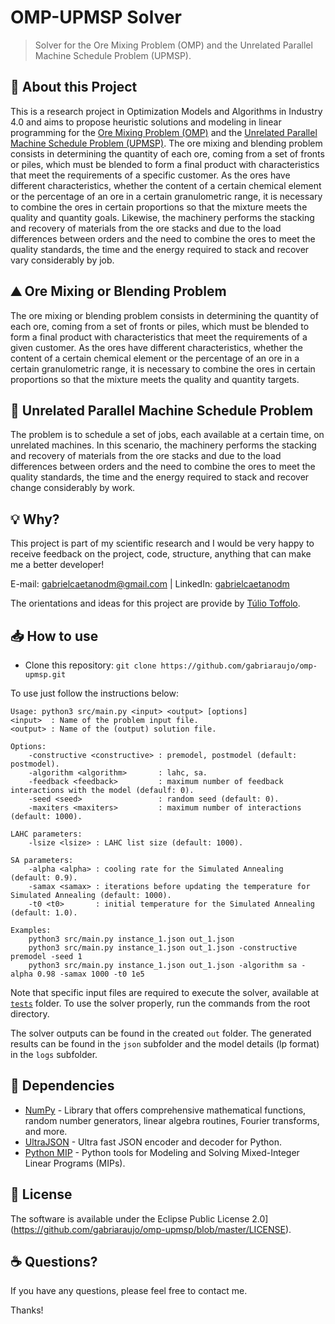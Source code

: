 # OMP-UPMSP Solver
> Solver for the Ore Mixing Problem (OMP) and the Unrelated Parallel Machine Schedule Problem (UPMSP).

## 📑 About this Project
This is a research project in Optimization Models and Algorithms in Industry 4.0 and aims to propose heuristic solutions and modeling in linear programming for the [Ore Mixing 
Problem (OMP)](https://github.com/gabriaraujo/omp-upmsp#%EF%B8%8F-ore-mixing-or-blending-problem) and the 
[Unrelated Parallel Machine Schedule Problem (UPMSP)](https://github.com/gabriaraujo/omp-upmsp#-unrelated-parallel-machine-schedule-problem). The ore mixing and blending problem 
consists in determining the quantity of each ore, coming from a 
set of fronts or piles, which must be blended to form a final product with characteristics that meet the requirements of a specific customer. As the ores have different 
characteristics, whether the content of a certain chemical element or the percentage of an ore in a certain granulometric range, it is necessary to combine the ores in certain 
proportions so that the mixture meets the quality and quantity goals. Likewise, the machinery performs the stacking and recovery of materials from the ore stacks and due to the 
load differences between orders and the need to combine the ores to meet the quality standards, the time and the energy required to stack and recover vary considerably by job.

## ⛰️ Ore Mixing or Blending Problem
The ore mixing or blending problem consists in determining the quantity of each ore, coming from a set of fronts or piles, which must be blended to form a final product with characteristics that meet the requirements of a given customer. As the ores have different characteristics, whether the content of a certain chemical element or the percentage of an ore in a certain granulometric range, it is necessary to combine the ores in certain proportions so that the mixture meets the quality and quantity targets.

## 🚜 Unrelated Parallel Machine Schedule Problem
The problem is to schedule a set of jobs, each available at a certain time, on unrelated machines. In this scenario, the machinery performs the stacking and recovery of 
materials from the ore stacks and due to the load differences between orders and the need to combine the ores to meet the quality standards, the time and the energy required 
to stack and recover change considerably by work.

## 💡 Why?
This project is part of my scientific research and I would be very happy to receive feedback on the project, code, structure, anything that can make me a better developer!

E-mail: <a href="mailto:gabrielcaetanodm@gmail.com">gabrielcaetanodm@gmail.com</a> | 
LinkedIn: <a href="https://www.linkedin.com/in/gabrielcaetanodm/" target="_blank">gabrielcaetanodm</a>

The orientations and ideas for this project are provide by [Túlio Toffolo](https://github.com/tuliotoffolo).

## 📥 How to use
- Clone this repository: `git clone https://github.com/gabriaraujo/omp-upmsp.git`

To use just follow the instructions below:

    Usage: python3 src/main.py <input> <output> [options]
    <input>  : Name of the problem input file.
    <output> : Name of the (output) solution file.

    Options:
        -constructive <constructive> : premodel, postmodel (default: postmodel).
        -algorithm <algorithm>       : lahc, sa.
        -feedback <feedback>         : maximum number of feedback interactions with the model (defaulf: 0).
        -seed <seed>                 : random seed (default: 0).
        -maxiters <maxiters>         : maximum number of interactions (default: 1000).

    LAHC parameters:
        -lsize <lsize> : LAHC list size (default: 1000).

    SA parameters:
        -alpha <alpha> : cooling rate for the Simulated Annealing (default: 0.9).
        -samax <samax> : iterations before updating the temperature for Simulated Annealing (default: 1000).
        -t0 <t0>       : initial temperature for the Simulated Annealing (default: 1.0). 

    Examples:
        python3 src/main.py instance_1.json out_1.json
        python3 src/main.py instance_1.json out_1.json -constructive premodel -seed 1
        python3 src/main.py instance_1.json out_1.json -algorithm sa -alpha 0.98 -samax 1000 -t0 1e5
        
Note that specific input files are required to execute the solver, available at <a href="https://github.com/gabriaraujo/omp/tree/master/tests" target="_blank"> `tests`</a> folder. To use the solver properly, run the commands from the root directory.

The solver outputs can be found in the created `out` folder. The generated results can be found in the `json` subfolder and the model details (lp format) in the `logs` subfolder. 

## 💽 Dependencies
- <a href="https://numpy.org" target= "_blank">NumPy</a> - Library that offers comprehensive mathematical functions, random number generators, linear algebra routines, Fourier transforms, and more.
- <a href="https://pypi.org/project/ujson/" target= "_blank">UltraJSON</a> - Ultra fast JSON encoder and decoder for Python.
- <a href="https://pypi.org/project/mip/" target= "_blank">Python MIP</a> - Python tools for Modeling and Solving Mixed-Integer Linear Programs (MIPs).

## 📕 License
The software is available under the Eclipse Public License 2.0](https://github.com/gabriaraujo/omp-upmsp/blob/master/LICENSE).

## ☕ Questions?
If you have any questions, please feel free to contact me.

Thanks!
